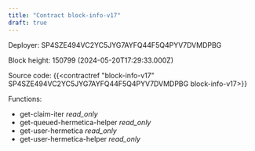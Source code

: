 ```yaml
---
title: "Contract block-info-v17"
draft: true
---
```

Deployer: SP4SZE494VC2YC5JYG7AYFQ44F5Q4PYV7DVMDPBG


 



Block height: 150799 (2024-05-20T17:29:33.000Z)

Source code: {{<contractref "block-info-v17" SP4SZE494VC2YC5JYG7AYFQ44F5Q4PYV7DVMDPBG block-info-v17>}}

Functions:

* get-claim-iter _read_only_
* get-queued-hermetica-helper _read_only_
* get-user-hermetica _read_only_
* get-user-hermetica-helper _read_only_
